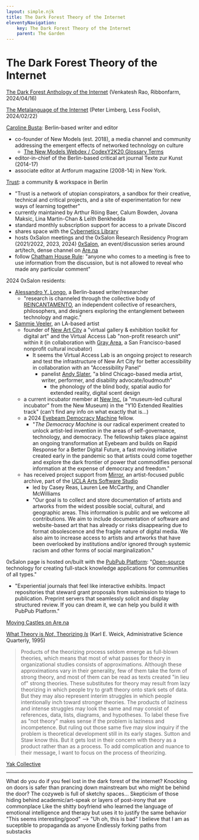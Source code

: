 ```yaml
---
layout: simple.njk
title: The Dark Forest Theory of the Internet
eleventyNavigation:
    key: The Dark Forest Theory of the Internet
    parent: The Garden
---
```


# The Dark Forest Theory of the Internet

[The Dark Forest Anthology of the Internet](https://www.ribbonfarm.com/2024/04/16/the-dark-forest-anthology-of-the-internet/) (Venkatesh Rao, Ribbonfarm, 2024/04/16)

[The Metalanguage of the Internet](https://lessfoolish.substack.com/p/the-metalanguage-of-the-internet) (Peter Limberg, Less Foolish, 2024/02/22)

[Caroline Busta](https://carolinebusta.github.io/): Berlin-based writer and editor
- co-founder of New Models (est. 2018), a media channel and community addressing the emergent effects of networked technology on culture
  - [The New Models Webdex / CodexY2K20 Glossary Terms](https://webdex-y2k20.newmodels.io/)
- editor-in-chief of the Berlin-based critical art journal Texte zur Kunst (2014-17)
- associate editor at Artforum magazine (2008-14) in New York.

[Trust](https://trust.support/): a community & workspace in Berlin
- "Trust is a network of utopian conspirators, a sandbox for their creative, technical and critical projects, and a site of experimentation for new ways of learning together"
- currently maintained by Arthur Röing Baer, Calum Bowden, Jovana Maksic, Lina Martin-Chan & Leïth Benkhedda
- standard monthly subscription support for access to a private Discord
- shares space with the [Cybernetics Library](https://library.trust.support/)
- hosts 0xSalon meetings and the 0xSalon Research Residency Program (2021/2022, 2023, 2024)
[0xSalon](https://0xsalon.pubpub.org/), an event/discussion series around art/tech, dense channel on [Are.na](https://www.are.na/0x-salon/channels)
- follow [Chatham House Rule](https://en.wikipedia.org/wiki/Chatham_House_Rule): "anyone who comes to a meeting is free to use information from the discussion, but is not allowed to reveal who made any particular comment"

2024 0xSalon residents:
- [Alessandro Y. Longo](https://reincantamento.xyz/), a Berlin-based writer/researcher
  - "research is channeled through the collective body of [REINCANTAMENTO]((https://reincantamento.xyz/)), an independent collective of researchers, philosophers, and designers exploring the entanglement between technology and magic."
- [Sammie Veeler](https://veeler.biz/), an LA-based artist
  - founder of [New Art City](https://newart.city/) a "virtual gallery & exhibition toolkit for digital art" and the Virtual Access Lab "non-profit research unit" within it (in collaboration with [Gray Area](https://grayarea.org/), a San Francisco-based nonprofit cultural incubator)
    - It seems the Virtual Access Lab is an ongoing project to research and test the infrastructure of New Art City for better accessibility in collaboration with an "Accessibility Panel"
      - panelist [Andy Slater](https://www.thisisandyslater.net/), "a blind Chicago-based media artist, writer, performer, and disability advocate/loudmouth"
        - the phonology of the blind body, spatial audio for extended reality, digital scent design
  - a current incubator member at [New Inc.](https://www.newmuseum.org/new-inc/meet-newinc/) (a "museum-led cultural incubator" from the New Museum) in the "Y10 Extended Realities track" (can't find any info on what exactly that is...)
  - a 2024 [Eyebeam Democracy Machine](https://eyebeam.org/program/the-democracy-machine/) fellow.
    - "*The Democracy Machine* is our radical experiment created to unlock artist-led invention in the areas of self-governance, technology, and democracy. The fellowship takes place against an ongoing transformation at Eyebeam and builds on Rapid Response for a Better Digital Future, a fast moving initiative created early in the pandemic so that artists could come together and explore the dark frontier of power that commodifies personal information at the expense of democracy and freedom."
  - has received project support from [Mirror](https://mirrorarchive.net/), an artist-focused public archive, part of the [UCLA Arts Software Studio](https://github.com/uclaconditional)
    - led by Casey Reas, Lauren Lee McCarthy, and Chandler McWilliams
    - "Our goal is to collect and store documentation of artists and artworks from the widest possible social, cultural, and geographic areas. This information is public and we welcome all contributions. We aim to include documentation of software and website-based art that has already or risks disappearing due to format obsolescence and the fragile nature of digital media. We also aim to increase access to artists and artworks that have been overlooked by institutions and/or ignored through systemic racism and other forms of social marginalization."

0xSalon page is hosted on/built with the [PubPub Platform](https://www.knowledgefutures.org/pubpub/): "[Open-source](https://github.com/pubpub/platform) technology for creating full-stack knowledge applications for communities of all types."
- "Experiential journals that feel like interactive exhibits. Impact repositories that steward grant proposals from submission to triage to publication. Preprint servers that seamlessly solicit and display structured review. If you can dream it, we can help you build it with PubPub Platform."

[Moving Castles on Are.na](https://www.are.na/moving-castles/channels)


[What Theory is *Not*, Theorizing *Is*](https://sci-hub.ru/https://doi.org/10.2307/2393789) (Karl E. Weick, Administrative Science Quarterly, 1995)
<blockquote>Products of the theorizing process seldom emerge as full-blown theories, which means that most of what passes for theory in organizational studies consists of approximations. Although these approximations vary in their generality, few of them take the form of strong theory, and most of them can be read as texts created "in lieu of" strong theories. These substitutes for theory may result from lazy theorizing in which people try to graft theory onto stark sets of data. But they may also represent interim struggles in which people intentionally inch toward stronger theories. The products of laziness and intense struggles may look the same and may consist of references, data, lists, diagrams, and hypotheses. To label these five as "not theory" makes sense if the problem is laziness and incompetence. But ruling out those same five may slow inquiry if the problem is theoretical development still in its early stages. Sutton and Staw know this. But it gets lost in their concern with theory as a product rather than as a process. To add complication and nuance to their message, I want to focus on the process of theorizing.</blockquote>


[Yak Collective](https://www.yakcollective.org/)

---

What do you do if you feel lost in the dark forest of the internet? Knocking on doors is safer than prancing down mainstream but who might be behind the door? The cozyweb is full of sketchy spaces...
Skepticism of those hiding behind academic/art-speak or layers of post-irony that are commonplace
Like the shitty boyfriend who learned the language of emotional intelligence and therapy but uses it to justify the same behavior
"This seems interesting/good" --> "Uh oh, this is bad"
I believe that I am as suceptible to propaganda as anyone
Endlessly forking paths from substacks